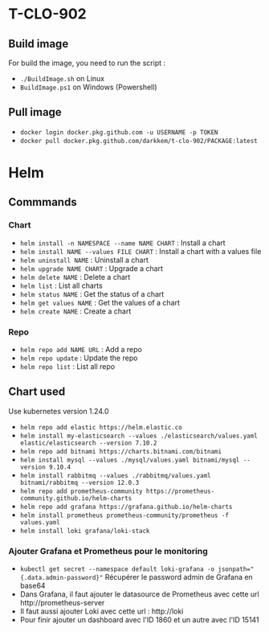 # T-CLO-902

## Build image
For build the image, you need to run the script : 
- `./BuildImage.sh` on Linux
- `BuildImage.ps1` on Windows (Powershell)

## Pull image

- `docker login docker.pkg.github.com -u USERNAME -p TOKEN`
- `docker pull docker.pkg.github.com/darkkem/t-clo-902/PACKAGE:latest`


# Helm 

## Commmands
### Chart
- `helm install -n NAMESPACE --name NAME CHART` : Install a chart
- `helm install NAME --values FILE CHART` : Install a chart with a values file
- `helm uninstall NAME` : Uninstall a chart
- `helm upgrade NAME CHART` : Upgrade a chart
- `helm delete NAME` : Delete a chart
- `helm list` : List all charts
- `helm status NAME` : Get the status of a chart
- `helm get values NAME` : Get the values of a chart
- `helm create NAME` : Create a chart
### Repo
- `helm repo add NAME URL` : Add a repo
- `helm repo update` : Update the repo
- `helm repo list` : List all repo


## Chart used
Use kubernetes version 1.24.0
- `helm repo add elastic https://helm.elastic.co`
- `helm install my-elasticsearch --values ./elasticsearch/values.yaml elastic/elasticsearch --version 7.10.2`
- `helm repo add bitnami https://charts.bitnami.com/bitnami`
- `helm install mysql --values ./mysql/values.yaml bitnami/mysql --version 9.10.4`
- `helm install rabbitmq --values ./rabbitmq/values.yaml bitnami/rabbitmq --version 12.0.3`
- `helm repo add prometheus-community https://prometheus-community.github.io/helm-charts`
- `helm repo add grafana https://grafana.github.io/helm-charts`
- `helm install prometheus prometheus-community/prometheus -f values.yaml`
- `helm install loki grafana/loki-stack`

### Ajouter Grafana et Prometheus pour le monitoring
- `kubectl get secret --namespace default loki-grafana -o jsonpath="{.data.admin-password}"` Récupérer le password admin de Grafana en base64
- Dans Grafana, il faut ajouter le datasource de Prometheus avec cette url http://prometheus-server
- Il faut aussi ajouter Loki avec cette url : http://loki
- Pour finir ajouter un dashboard avec l'ID 1860 et un autre avec l'ID 15141
